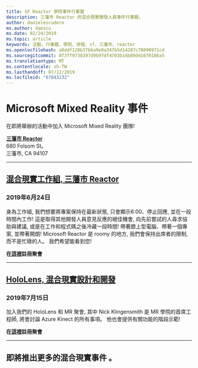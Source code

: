 ```yaml
---
title: SF Reactor 學院事件行事曆
description: 三藩市 Reactor 的混合現實開發人員事件行事曆。
author: danielescudero
ms.author: daescu
ms.date: 02/24/2019
ms.topic: article
keywords: 活動、行事曆、學院、排程、sf、三藩市、reactor
ms.openlocfilehash: a0ddf120b37b6a9e8a347b5d14287c78090971cd
ms.sourcegitcommit: 8f3ff9738397d9b9fdf4703b14b89d416f0186a5
ms.translationtype: MT
ms.contentlocale: zh-TW
ms.lasthandoff: 07/12/2019
ms.locfileid: "67843232"
---
```

# <a name="microsoft-mixed-reality-events"></a>Microsoft Mixed Reality 事件

在即將舉辦的活動中加入 Microsoft Mixed Reality 團隊!

**[三藩市 Reactor](https://developer.microsoft.com/reactor/#ReactorSF)**<br>
680 Folsom St。<br>
三藩市, CA 94107


---
## <a name="mixed-reality-workgroup-san-francisco-reactorhttpsemea01safelinksprotectionoutlookcomurlhttps3a2f2fwwwmeetupcom2fhololens-mr2fdata027c017cdaescu40microsoftcom7ca8ddee063b7949a9992308d6903e62b07c72f988bf86f141af91ab2d7cd011db477c17c07c636854994961124360sdataymnaaiwvxij700mo9gj2boz4w82bgkdjdhijhytfczcfu3dreserved0"></a>**[混合現實工作組, 三藩市 Reactor](https://emea01.safelinks.protection.outlook.com/?url=https%3A%2F%2Fwww.meetup.com%2Fhololens-mr%2F&data=02%7C01%7Cdaescu%40microsoft.com%7Ca8ddee063b7949a9992308d6903e62b0%7C72f988bf86f141af91ab2d7cd011db47%7C1%7C0%7C636854994961124360&sdata=YmnAAiWVxIJ700mO9gj%2BOz4W8%2BgKDjDhiJhYtfCzCFU%3D&reserved=0)**
### <a name="june-24-2019"></a>2019年6月24日
身為工作組, 我們想要將專案保持在最新狀態, 只會顯示6:00、停止回應, 並在一段時間內工作! 這是取得其他開發人員意見反應的絕佳機會, 向先前嘗試的人尋求協助與建議, 或是在工作和程式碼之後冷藏一段時間! 帶著膝上型電腦、帶著一個專案, 並帶著開朗! Microsoft Reactor 是 roomy 的地方, 我們會保持出席者的限制, 而不是忙碌的人。 我們希望能看到您!

**在[這裡](https://emea01.safelinks.protection.outlook.com/?url=https%3A%2F%2Fwww.meetup.com%2Fhololens-mr%2F&data=02%7C01%7Cdaescu%40microsoft.com%7Ca8ddee063b7949a9992308d6903e62b0%7C72f988bf86f141af91ab2d7cd011db47%7C1%7C0%7C636854994961124360&sdata=YmnAAiWVxIJ700mO9gj%2BOz4W8%2BgKDjDhiJhYtfCzCFU%3D&reserved=0)註冊聚會**

---
## <a name="hololens-mixed-reality-design-and-developmenthttpswwwmeetupcomhololens-mrevents262616626"></a>**[HoloLens, 混合現實設計和開發](https://www.meetup.com/hololens-mr/events/262616626/)**
### <a name="july-15-2019"></a>2019年7月15日
加入我們的 HoloLens 和 MR 聚會, 其中 Nick Klingensmith 是 MR 學院的首席工程師, 將會討論 Azure Kinect 的所有事項。 他也會提供有關功能的階段示範!

**在[這裡](https://www.meetup.com/hololens-mr/events/262616626/)註冊聚會**

---
## <a name="more-mixed-reality-events-coming-soon"></a>即將推出更多的混合現實事件 。
